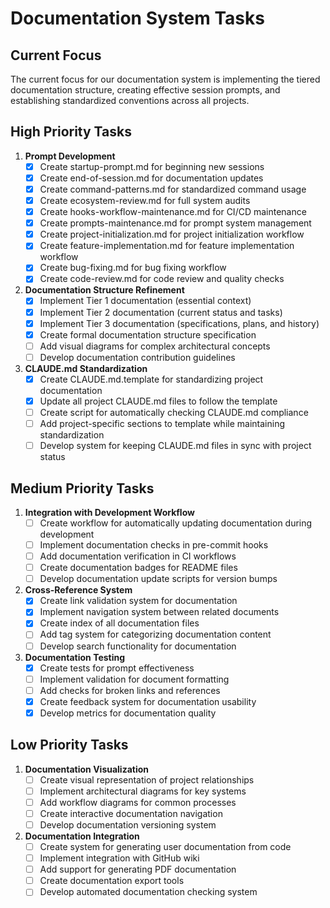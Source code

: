 # Documentation System Tasks

## Current Focus

The current focus for our documentation system is implementing the tiered documentation structure, creating effective session prompts, and establishing standardized conventions across all projects.

## High Priority Tasks

1. **Prompt Development**
   - [x] Create startup-prompt.md for beginning new sessions
   - [x] Create end-of-session.md for documentation updates
   - [x] Create command-patterns.md for standardized command usage
   - [x] Create ecosystem-review.md for full system audits
   - [x] Create hooks-workflow-maintenance.md for CI/CD maintenance
   - [x] Create prompts-maintenance.md for prompt system management
   - [x] Create project-initialization.md for project initialization workflow
   - [x] Create feature-implementation.md for feature implementation workflow
   - [x] Create bug-fixing.md for bug fixing workflow
   - [x] Create code-review.md for code review and quality checks

2. **Documentation Structure Refinement**
   - [x] Implement Tier 1 documentation (essential context)
   - [x] Implement Tier 2 documentation (current status and tasks)
   - [x] Implement Tier 3 documentation (specifications, plans, and history)
   - [x] Create formal documentation structure specification
   - [ ] Add visual diagrams for complex architectural concepts
   - [ ] Develop documentation contribution guidelines

3. **CLAUDE.md Standardization**
   - [x] Create CLAUDE.md.template for standardizing project documentation
   - [x] Update all project CLAUDE.md files to follow the template
   - [ ] Create script for automatically checking CLAUDE.md compliance
   - [ ] Add project-specific sections to template while maintaining standardization
   - [ ] Develop system for keeping CLAUDE.md files in sync with project status

## Medium Priority Tasks

1. **Integration with Development Workflow**
   - [ ] Create workflow for automatically updating documentation during development
   - [ ] Implement documentation checks in pre-commit hooks
   - [ ] Add documentation verification in CI workflows
   - [ ] Create documentation badges for README files
   - [ ] Develop documentation update scripts for version bumps

2. **Cross-Reference System**
   - [x] Create link validation system for documentation
   - [x] Implement navigation system between related documents
   - [x] Create index of all documentation files
   - [ ] Add tag system for categorizing documentation content
   - [ ] Develop search functionality for documentation

3. **Documentation Testing**
   - [x] Create tests for prompt effectiveness
   - [ ] Implement validation for document formatting
   - [ ] Add checks for broken links and references
   - [x] Create feedback system for documentation usability
   - [x] Develop metrics for documentation quality

## Low Priority Tasks

1. **Documentation Visualization**
   - [ ] Create visual representation of project relationships
   - [ ] Implement architectural diagrams for key systems
   - [ ] Add workflow diagrams for common processes
   - [ ] Create interactive documentation navigation
   - [ ] Develop documentation versioning system

2. **Documentation Integration**
   - [ ] Create system for generating user documentation from code
   - [ ] Implement integration with GitHub wiki
   - [ ] Add support for generating PDF documentation
   - [ ] Create documentation export tools
   - [ ] Develop automated documentation checking system